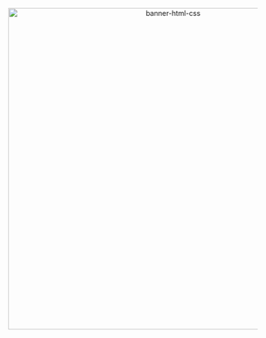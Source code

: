 <p align="center">
<a href = "https://github.com/daiccordeiro/html-css/tree/main/alura-cursos/top-casa-fina-arq"><img src="https://github.com/daiccordeiro/midias/blob/main/gifs/projetos-front/top_casa_fina.gif?raw=true" alt="banner-html-css" width=650 height=650></a>  
